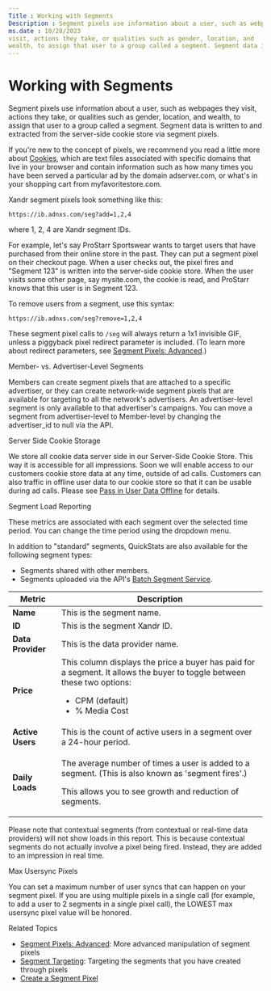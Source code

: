 ```yaml
---
Title : Working with Segments
Description : Segment pixels use information about a user, such as webpages they
ms.date : 10/28/2023
visit, actions they take, or qualities such as gender, location, and
wealth, to assign that user to a group called a segment. Segment data is
---
```



# Working with Segments



Segment pixels use information about a user, such as webpages they
visit, actions they take, or qualities such as gender, location, and
wealth, to assign that user to a group called a segment. Segment data is
written to and extracted from the server-side cookie store via segment
pixels.

If you're new to the concept of pixels, we recommend you read a little
more about
<a href="https://en.wikipedia.org/wiki/HTTP_cookie" class="xref"
target="_blank">Cookies</a>, which are text files associated with
specific domains that live in your browser and contain information such
as how many times you have been served a particular ad by the domain
adserver.com, or what's in your shopping cart from myfavoritestore.com.

Xandr segment pixels look something like this:

``` pre
https://ib.adnxs.com/seg?add=1,2,4
```

where 1, 2, 4 are Xandr segment IDs.

For example, let's say ProStarr Sportswear wants to target users that
have purchased from their online store in the past. They can put a
segment pixel on their checkout page. When a user checks out, the pixel
fires and "Segment 123" is written into the server-side cookie store.
When the user visits some other page, say mysite.com, the cookie is
read, and ProStarr knows that this user is in Segment 123.

To remove users from a segment, use this syntax:

``` pre
https://ib.adnxs.com/seg?remove=1,2,4
```

These segment pixel calls to `/seg` will always return a 1x1 invisible
GIF, unless a piggyback pixel redirect parameter is
included. (To learn more about redirect parameters, see
<a href="segment-pixels-advanced.md" class="xref">Segment Pixels:
Advanced</a>.)

Member- vs. Advertiser-Level Segments

Members can create segment pixels that are
attached to a specific advertiser, or they can create network-wide
segment pixels that are available for targeting to all the network's
advertisers. An advertiser-level segment is only available to that
advertiser's campaigns. You can move a segment from advertiser-level to
Member-level by changing the advertiser_id to
null via the API.

Server Side Cookie Storage

We store all cookie data server side in our Server-Side
Cookie Store. This way it is accessible for all impressions. Soon
we will enable access to our customers cookie store data at any time,
outside of ad calls. Customers can also traffic in offline user data to
our cookie store so that it can be usable during ad calls. Please see
<a href="pass-in-user-data-offline.md" class="xref">Pass in User Data
Offline</a> for details.

Segment Load Reporting

These metrics are associated with each segment over the selected time
period. You can change the time period using the dropdown menu.

In addition to "standard" segments, QuickStats are also available for
the following segment types:

- Segments shared with other members.
- Segments uploaded via the API's <a
  href="xandr-api/batch-segment-service.md"
  class="xref" target="_blank">Batch Segment Service</a>.

<table id="ID-000013c3__table-eb62c552-c771-4dec-afd2-ef7b9beb167e"
class="table">
<thead class="thead">
<tr class="header row">
<th
id="ID-000013c3__table-eb62c552-c771-4dec-afd2-ef7b9beb167e__entry__1"
class="entry">Metric</th>
<th
id="ID-000013c3__table-eb62c552-c771-4dec-afd2-ef7b9beb167e__entry__2"
class="entry">Description</th>
</tr>
</thead>
<tbody class="tbody">
<tr class="odd row">
<td class="entry"
headers="ID-000013c3__table-eb62c552-c771-4dec-afd2-ef7b9beb167e__entry__1"><strong>Name</strong></td>
<td class="entry"
headers="ID-000013c3__table-eb62c552-c771-4dec-afd2-ef7b9beb167e__entry__2">This
is the segment name.</td>
</tr>
<tr class="even row">
<td class="entry"
headers="ID-000013c3__table-eb62c552-c771-4dec-afd2-ef7b9beb167e__entry__1"><strong>ID</strong></td>
<td class="entry"
headers="ID-000013c3__table-eb62c552-c771-4dec-afd2-ef7b9beb167e__entry__2">This
is the segment Xandr ID.</td>
</tr>
<tr class="odd row">
<td class="entry"
headers="ID-000013c3__table-eb62c552-c771-4dec-afd2-ef7b9beb167e__entry__1"><strong>Data
Provider</strong></td>
<td class="entry"
headers="ID-000013c3__table-eb62c552-c771-4dec-afd2-ef7b9beb167e__entry__2">This
is the data provider name.</td>
</tr>
<tr class="even row">
<td class="entry"
headers="ID-000013c3__table-eb62c552-c771-4dec-afd2-ef7b9beb167e__entry__1"><strong>Price</strong></td>
<td class="entry"
headers="ID-000013c3__table-eb62c552-c771-4dec-afd2-ef7b9beb167e__entry__2">This
column displays the price a buyer has paid for a segment. It allows the
buyer to toggle between these two options:
<ul>
<li>CPM (default)</li>
<li>% Media Cost</li>
</ul></td>
</tr>
<tr class="odd row">
<td class="entry"
headers="ID-000013c3__table-eb62c552-c771-4dec-afd2-ef7b9beb167e__entry__1"><strong>Active
Users</strong></td>
<td class="entry"
headers="ID-000013c3__table-eb62c552-c771-4dec-afd2-ef7b9beb167e__entry__2">This
is the count of active users in a segment over a 24-hour period.</td>
</tr>
<tr class="even row">
<td class="entry"
headers="ID-000013c3__table-eb62c552-c771-4dec-afd2-ef7b9beb167e__entry__1"><strong>Daily
Loads</strong></td>
<td class="entry"
headers="ID-000013c3__table-eb62c552-c771-4dec-afd2-ef7b9beb167e__entry__2"><p>The
average number of times a user is added to a segment. (This is also
known as 'segment fires'.)</p>
<p>This allows you to see growth and reduction of segments.</p></td>
</tr>
</tbody>
</table>

Please note that contextual segments (from contextual or real-time data
providers) will not show loads in this report. This is because
contextual segments do not actually involve a pixel being fired.
Instead, they are added to an impression in real time.

Max Usersync Pixels

You can set a maximum number of user syncs that
can happen on your segment pixel. If you are using multiple pixels in a
single call (for example, to add a user to 2 segments in a single pixel
call), the LOWEST max usersync pixel value will be honored.

Related Topics

- <a href="segment-pixels-advanced.md" class="xref">Segment Pixels:
  Advanced</a>: More advanced manipulation of segment pixels
- <a href="segment-targeting.md" class="xref"
  title="You can target users within segments by using Boolean expressions. Users get added to segments after they&#39;ve viewed or clicked a particular creative.">Segment
  Targeting</a>: Targeting the segments that you have created through
  pixels
- <a href="create-a-segment-pixel.md" class="xref">Create a Segment
  Pixel</a>




